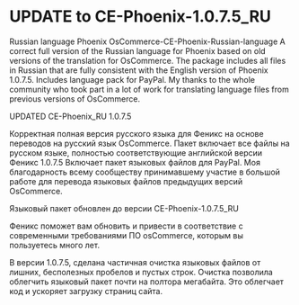 # UPDATE to CE-Phoenix-1.0.7.5_RU
Russian language Phoenix
OsCommerce-CE-Phoenix-Russian-language
A correct full version of the Russian language for Phoenix based on old versions of the translation for OsCommerce. The package includes all files in Russian that are fully consistent with the English version of Phoenix 1.0.7.5. Includes language pack for PayPal. My thanks to the whole community who took part in a lot of work for translating language files from previous versions of OsCommerce.

UPDATED CE-Phoenix_RU 1.0.7.5

Корректная полная версия русского языка для Феникс на основе переводов на русский язык OsCommerce. Пакет включает все файлы на русском языке, полностью соответствующие английской версии Феникс 1.0.7.5
Включает пакет языковых файлов для PayPal. Моя благодарность всему сообществу принимавшему участие в большой работе для перевода языковых файлов предыдущих версий OsCommerce.

Языковый пакет обновлен до версии CE-Phoenix-1.0.7.5_RU

Феникс поможет вам обновить и привести в соответствие с современными требованиями ПО osCommerce, которым вы пользуетесь много лет.

В версии 1.0.7.5, сделана частичная очистка языковых файлов от лишних, бесполезных пробелов и пустых строк. Очистка позволила облегчить языковый пакет почти на полтора мегабайта. Это облегчает код и ускоряет загрузку страниц сайта. 
